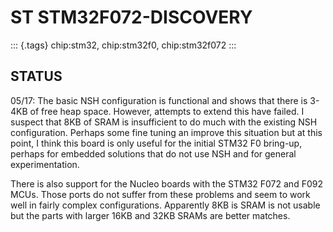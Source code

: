 ST STM32F072-DISCOVERY
======================

::: {.tags}
chip:stm32, chip:stm32f0, chip:stm32f072
:::

STATUS
------

05/17: The basic NSH configuration is functional and shows that there is
3-4KB of free heap space. However, attempts to extend this have failed.
I suspect that 8KB of SRAM is insufficient to do much with the existing
NSH configuration. Perhaps some fine tuning an improve this situation
but at this point, I think this board is only useful for the initial
STM32 F0 bring-up, perhaps for embedded solutions that do not use NSH
and for general experimentation.

There is also support for the Nucleo boards with the STM32 F072 and F092
MCUs. Those ports do not suffer from these problems and seem to work
well in fairly complex configurations. Apparently 8KB is SRAM is not
usable but the parts with larger 16KB and 32KB SRAMs are better matches.
